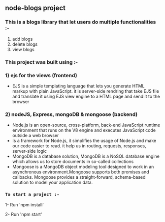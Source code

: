 ## node-blogs project

### This is a blogs library that let users do multiple functionalities :-

1) add blogs
2) delete blogs
3) view blogs


### This project was built using :-

### 1) ejs for the views (frontend)

- EJS is a simple templating language that lets you generate HTML markup with plain JavaScript. it is server-side rendring that take EJS file and translate it using EJS view   engine to a HTML page and send it to the browser

### 2) nodeJS, Express, mongoDB & mongoose (backend)

- Node.js is an open-source, cross-platform, back-end JavaScript runtime environment that runs on the V8 engine and executes JavaScript code outside a web browser
- Is a framework for Node.js, it simplifies the usage of Node.js and make our code easier to read. it help us in routing, requests, responses, server-side logic
- MongoDB is a database solution, MongoDB is a NoSQL database engine which allows us to store documents in so-called collections
- Mongoose is a MongoDB object modeling tool designed to work in an asynchronous environment.Mongoose supports both promises and callbacks. Mongoose provides a straight-forward, schema-based solution to model your application data.


### `To start a project :-` 

1- Run 'npm install'

2- Run 'npm start'
